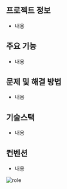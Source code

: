 ## 프로젝트 정보
- 내용

## 주요 기능
- 내용

## 문제 및 해결 방법
- 내용

## 기술스택
- 내용

## 컨벤션
- 내용

![role](https://github.com/Codeit3-part3-team4/Taskify/assets/68732996/6ddf7f7c-1e40-4da1-be60-1676945e2906)

